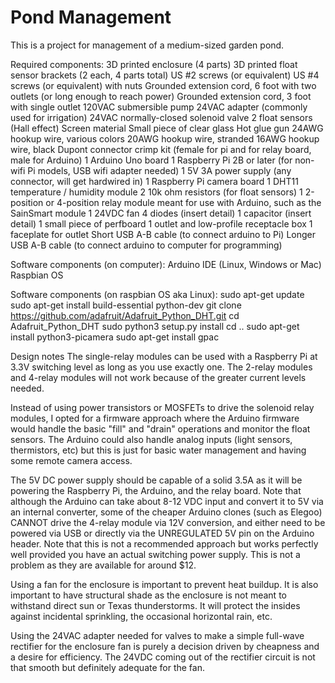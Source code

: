 # Pond Management
This is a project for management of a medium-sized garden pond.

Required components:
3D printed enclosure (4 parts)
3D printed float sensor brackets (2 each, 4 parts total)
US #2 screws (or equivalent)
US #4 screws (or equivalent) with nuts
Grounded extension cord, 6 foot with two outlets (or long enough to reach power)
Grounded extension cord, 3 foot with single outlet
120VAC submersible pump
24VAC adapter (commonly used for irrigation)
24VAC normally-closed solenoid valve
2 float sensors (Hall effect)
Screen material
Small piece of clear glass
Hot glue gun
24AWG hookup wire, various colors
20AWG hookup wire, stranded
16AWG hookup wire, black
Dupont connector crimp kit (female for pi and for relay board, male for Arduino)
1 Arduino Uno board
1 Raspberry Pi 2B or later (for non-wifi Pi models, USB wifi adapter needed)
1 5V 3A power supply (any connector, will get hardwired in)
1 Raspberry Pi camera board
1 DHT11 temperature / humidity module
2 10k ohm resistors (for float sensors)
1 2-position or 4-position relay module meant for use with Arduino, such as the SainSmart module
1 24VDC fan
4 diodes (insert detail)
1 capacitor (insert detail)
1 small piece of perfboard
1 outlet and low-profile receptacle box
1 faceplate for outlet
Short USB A-B cable (to connect arduino to Pi)
Longer USB A-B cable (to connect arduino to computer for programming)

Software components (on computer):
Arduino IDE (Linux, Windows or Mac)
Raspbian OS

Software components (on raspbian OS aka Linux):
sudo apt-get update
sudo apt-get install build-essential python-dev
git clone https://github.com/adafruit/Adafruit_Python_DHT.git
cd Adafruit_Python_DHT
sudo python3 setup.py install
cd ..
sudo apt-get install python3-picamera
sudo apt-get install gpac

Design notes
The single-relay modules can be used with a Raspberry Pi at 3.3V switching level
as long as you use exactly one. The 2-relay modules and 4-relay modules will not
work because of the greater current levels needed.

Instead of using power transistors or MOSFETs to drive the solenoid relay modules,
I opted for a firmware approach where the Arduino firmware would handle the basic
"fill" and "drain" operations and monitor the float sensors. The Arduino could also
handle analog inputs (light sensors, thermistors, etc) but this is just for basic water
management and having some remote camera access.

The 5V DC power supply should be capable of a solid 3.5A as it will be powering the
Raspberry Pi, the Arduino, and the relay board. Note that although the Arduino can take about 8-12 VDC
input and convert it to 5V via an internal converter, some of the cheaper Arduino clones (such as Elegoo)
CANNOT drive the 4-relay module via 12V conversion, and either need to be powered via USB or
directly via the UNREGULATED 5V pin on the Arduino header. Note that this is not a recommended
approach but works perfectly well provided you have an actual switching power supply. This is not
a problem as they are available for around $12.

Using a fan for the enclosure is important to prevent heat buildup. It is also important to 
have structural shade as the enclosure is not meant to withstand direct sun or Texas thunderstorms.
It will protect the insides against incidental sprinkling, the occasional horizontal rain, etc.

Using the 24VAC adapter needed for valves to make a simple full-wave rectifier for the enclosure
fan is purely a decision driven by cheapness and a desire for efficiency. The 24VDC coming out
of the rectifier circuit is not that smooth but definitely adequate for the fan.
